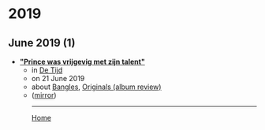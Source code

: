 # 2019

## June 2019 (1)

 - [**"Prince was vrijgevig met zijn talent"**](https://www.tijd.be/nieuws/archief/prince-was-vrijgevig-met-zijn-talent/10138730.html)<ul><li>in [De Tijd](https://www.tijd.be/)</li><li>on 21 June 2019</li><li>about [Bangles](../../topics/bangles/index.md), [Originals (album review)](../../topics/album-review/originals/index.md)</li><li>([mirror](https://web.archive.org/web/*/https://www.tijd.be/nieuws/archief/prince-was-vrijgevig-met-zijn-talent/10138730.html))</li><ul>

----

[Home](../index.md)
